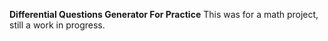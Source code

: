 **Differential Questions Generator For Practice**
This was for a math project, still a work in progress. 
